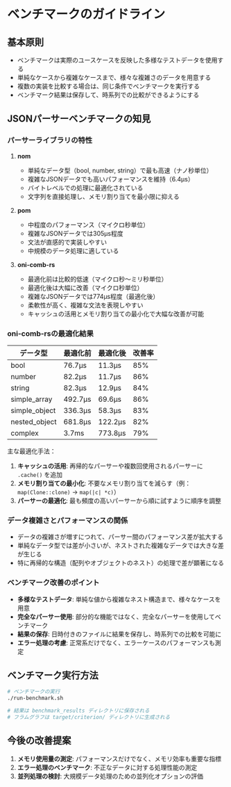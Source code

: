 # ベンチマークのガイドライン

## 基本原則

- ベンチマークは実際のユースケースを反映した多様なテストデータを使用する
- 単純なケースから複雑なケースまで、様々な複雑さのデータを用意する
- 複数の実装を比較する場合は、同じ条件でベンチマークを実行する
- ベンチマーク結果は保存して、時系列での比較ができるようにする

## JSONパーサーベンチマークの知見

### パーサーライブラリの特性

1. **nom**
   - 単純なデータ型（bool, number, string）で最も高速（ナノ秒単位）
   - 複雑なJSONデータでも高いパフォーマンスを維持（6.4μs）
   - バイトレベルでの処理に最適化されている
   - 文字列を直接処理し、メモリ割り当てを最小限に抑える

2. **pom**
   - 中程度のパフォーマンス（マイクロ秒単位）
   - 複雑なJSONデータでは305μs程度
   - 文法が直感的で実装しやすい
   - 中規模のデータ処理に適している

3. **oni-comb-rs**
   - 最適化前は比較的低速（マイクロ秒〜ミリ秒単位）
   - 最適化後は大幅に改善（マイクロ秒単位）
   - 複雑なJSONデータでは774μs程度（最適化後）
   - 柔軟性が高く、複雑な文法を表現しやすい
   - キャッシュの活用とメモリ割り当ての最小化で大幅な改善が可能

### oni-comb-rsの最適化結果

| データ型      | 最適化前  | 最適化後  | 改善率 |
|--------------|----------|----------|-------|
| bool         | 76.7μs   | 11.3μs   | 85%   |
| number       | 82.2μs   | 11.7μs   | 86%   |
| string       | 82.3μs   | 12.9μs   | 84%   |
| simple_array | 492.7μs  | 69.6μs   | 86%   |
| simple_object| 336.3μs  | 58.3μs   | 83%   |
| nested_object| 681.8μs  | 122.2μs  | 82%   |
| complex      | 3.7ms    | 773.8μs  | 79%   |

主な最適化手法：
1. **キャッシュの活用**: 再帰的なパーサーや複数回使用されるパーサーに `.cache()` を追加
2. **メモリ割り当ての最小化**: 不要なメモリ割り当てを減らす（例：`map(Clone::clone)` → `map(|c| *c)`）
3. **パーサーの最適化**: 最も頻度の高いパーサーから順に試すように順序を調整

### データ複雑さとパフォーマンスの関係

- データの複雑さが増すにつれて、パーサー間のパフォーマンス差が拡大する
- 単純なデータ型では差が小さいが、ネストされた複雑なデータでは大きな差が生じる
- 特に再帰的な構造（配列やオブジェクトのネスト）の処理で差が顕著になる

### ベンチマーク改善のポイント

- **多様なテストデータ**: 単純な値から複雑なネスト構造まで、様々なケースを用意
- **完全なパーサー使用**: 部分的な機能ではなく、完全なパーサーを使用してベンチマーク
- **結果の保存**: 日時付きのファイルに結果を保存し、時系列での比較を可能に
- **エラー処理の考慮**: 正常系だけでなく、エラーケースのパフォーマンスも測定

## ベンチマーク実行方法

```bash
# ベンチマークの実行
./run-benchmark.sh

# 結果は benchmark_results ディレクトリに保存される
# フラムグラフは target/criterion/ ディレクトリに生成される
```

## 今後の改善提案

1. **メモリ使用量の測定**: パフォーマンスだけでなく、メモリ効率も重要な指標
2. **エラー処理のベンチマーク**: 不正なデータに対する処理性能の測定
3. **並列処理の検討**: 大規模データ処理のための並列化オプションの評価